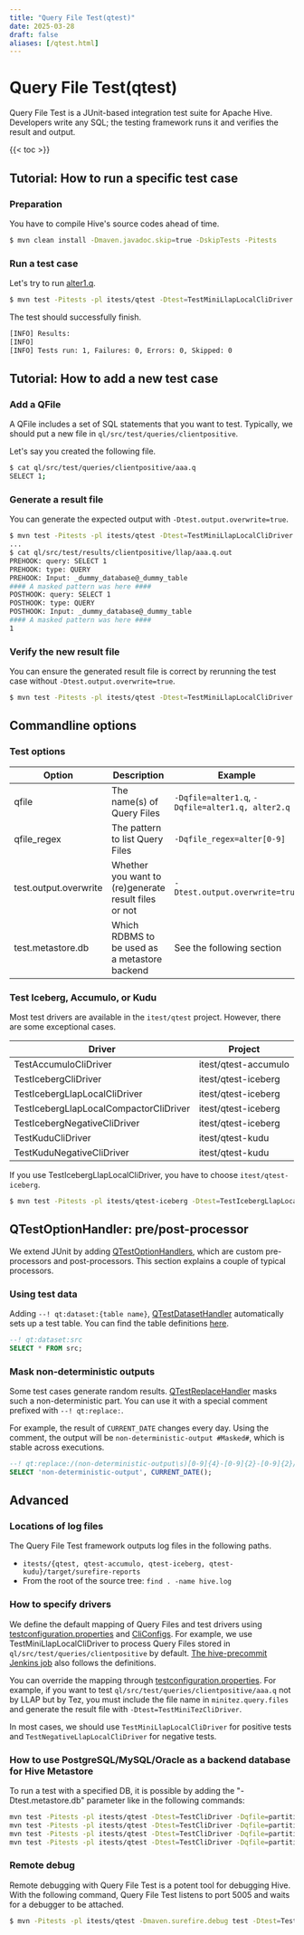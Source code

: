 ```yaml
---
title: "Query File Test(qtest)"
date: 2025-03-28
draft: false
aliases: [/qtest.html]
---
```


<!---
  Licensed to the Apache Software Foundation (ASF) under one
  or more contributor license agreements.  See the NOTICE file
  distributed with this work for additional information
  regarding copyright ownership.  The ASF licenses this file
  to you under the Apache License, Version 2.0 (the
  "License"); you may not use this file except in compliance
  with the License.  You may obtain a copy of the License at

  http://www.apache.org/licenses/LICENSE-2.0

  Unless required by applicable law or agreed to in writing,
  software distributed under the License is distributed on an
  "AS IS" BASIS, WITHOUT WARRANTIES OR CONDITIONS OF ANY
  KIND, either express or implied.  See the License for the
  specific language governing permissions and limitations
  under the License. -->

# Query File Test(qtest)

Query File Test is a JUnit-based integration test suite for Apache Hive. Developers write any SQL; the testing framework runs it and verifies the result and output.

{{< toc >}}

## Tutorial: How to run a specific test case

### Preparation

You have to compile Hive's source codes ahead of time.

```sh
$ mvn clean install -Dmaven.javadoc.skip=true -DskipTests -Pitests
```

### Run a test case

Let's try to run [alter1.q](https://github.com/apache/hive/blob/master/ql/src/test/queries/clientpositive/alter1.q).

```sh
$ mvn test -Pitests -pl itests/qtest -Dtest=TestMiniLlapLocalCliDriver -Dqfile=alter1.q
```

The test should successfully finish.

```sh
[INFO] Results:
[INFO]
[INFO] Tests run: 1, Failures: 0, Errors: 0, Skipped: 0
```

## Tutorial: How to add a new test case

### Add a QFile

A QFile includes a set of SQL statements that you want to test. Typically, we should put a new file in `ql/src/test/queries/clientpositive`.

Let's say you created the following file.

```sh
$ cat ql/src/test/queries/clientpositive/aaa.q
SELECT 1;
```

### Generate a result file

You can generate the expected output with `-Dtest.output.overwrite=true`.

```sh
$ mvn test -Pitests -pl itests/qtest -Dtest=TestMiniLlapLocalCliDriver -Dtest.output.overwrite=true -Dqfile=aaa.q
...
$ cat ql/src/test/results/clientpositive/llap/aaa.q.out
PREHOOK: query: SELECT 1
PREHOOK: type: QUERY
PREHOOK: Input: _dummy_database@_dummy_table
#### A masked pattern was here ####
POSTHOOK: query: SELECT 1
POSTHOOK: type: QUERY
POSTHOOK: Input: _dummy_database@_dummy_table
#### A masked pattern was here ####
1
```

### Verify the new result file

You can ensure the generated result file is correct by rerunning the test case without `-Dtest.output.overwrite=true`.

```sh
$ mvn test -Pitests -pl itests/qtest -Dtest=TestMiniLlapLocalCliDriver -Dqfile=aaa.q
```

## Commandline options

### Test options

| Option | Description | Example |
|-|-|-|
| qfile | The name(s) of Query Files | `-Dqfile=alter1.q`, `-Dqfile=alter1.q, alter2.q` |
| qfile_regex | The pattern to list Query Files | `-Dqfile_regex=alter[0-9]` |
| test.output.overwrite | Whether you want to (re)generate result files or not | `-Dtest.output.overwrite=true` |
| test.metastore.db | Which RDBMS to be used as a metastore backend | See the following section |

### Test Iceberg, Accumulo, or Kudu

Most test drivers are available in the `itest/qtest` project. However, there are some exceptional cases.

| Driver | Project |
|-|-|
| TestAccumuloCliDriver | itest/qtest-accumulo |
| TestIcebergCliDriver | itest/qtest-iceberg |
| TestIcebergLlapLocalCliDriver | itest/qtest-iceberg |
| TestIcebergLlapLocalCompactorCliDriver | itest/qtest-iceberg |
| TestIcebergNegativeCliDriver | itest/qtest-iceberg |
| TestKuduCliDriver | itest/qtest-kudu |
| TestKuduNegativeCliDriver | itest/qtest-kudu |

If you use TestIcebergLlapLocalCliDriver, you have to choose `itest/qtest-iceberg`.

```sh
$ mvn test -Pitests -pl itests/qtest-iceberg -Dtest=TestIcebergLlapLocalCliDriver -Dqfile_regex=iceberg_bucket_map_join_8
```

## QTestOptionHandler: pre/post-processor

We extend JUnit by adding [QTestOptionHandlers](https://github.com/apache/hive/blob/master/itests/util/src/main/java/org/apache/hadoop/hive/ql/qoption/QTestOptionHandler.java), which are custom pre-processors and post-processors. This section explains a couple of typical processors.

### Using test data

Adding `--! qt:dataset:{table name}`, [QTestDatasetHandler](https://github.com/apache/hive/blob/master/itests/util/src/main/java/org/apache/hadoop/hive/ql/dataset/QTestDatasetHandler.java) automatically sets up a test table. You can find the table definitions [here](https://github.com/apache/hive/tree/master/data/files/datasets).

```sql
--! qt:dataset:src
SELECT * FROM src;
```

### Mask non-deterministic outputs

Some test cases generate random results. [QTestReplaceHandler](https://github.com/apache/hive/blob/master/itests/util/src/main/java/org/apache/hadoop/hive/ql/qoption/QTestReplaceHandler.java) masks such a non-deterministic part. You can use it with a special comment prefixed with `--! qt:replace:`.

For example, the result of `CURRENT_DATE` changes every day. Using the comment, the output will be `non-deterministic-output #Masked#`, which is stable across executions.

```sql
--! qt:replace:/(non-deterministic-output\s)[0-9]{4}-[0-9]{2}-[0-9]{2}/$1#Masked#/
SELECT 'non-deterministic-output', CURRENT_DATE();
```

## Advanced

### Locations of log files

The Query File Test framework outputs log files in the following paths.

- `itests/{qtest, qtest-accumulo, qtest-iceberg, qtest-kudu}/target/surefire-reports`
- From the root of the source tree: `find . -name hive.log`

### How to specify drivers

We define the default mapping of Query Files and test drivers using [testconfiguration.properties](https://github.com/apache/hive/blob/master/itests/src/test/resources/testconfiguration.properties) and [CliConfigs](https://github.com/apache/hive/blob/master/itests/util/src/main/java/org/apache/hadoop/hive/cli/control/CliConfigs.java). For example, we use TestMiniLlapLocalCliDriver to process Query Files stored in `ql/src/test/queries/clientpositive` by default. [The hive-precommit Jenkins job](https://ci.hive.apache.org/blue/organizations/jenkins/hive-precommit/activity) also follows the definitions.

You can override the mapping through [testconfiguration.properties](https://github.com/apache/hive/blob/master/itests/src/test/resources/testconfiguration.properties). For example, if you want to test `ql/src/test/queries/clientpositive/aaa.q` not by LLAP but by Tez, you must include the file name in `minitez.query.files` and generate the result file with `-Dtest=TestMiniTezCliDriver`.

In most cases, we should use `TestMiniLlapLocalCliDriver` for positive tests and `TestNegativeLlapLocalCliDriver` for negative tests.

### How to use PostgreSQL/MySQL/Oracle as a backend database for Hive Metastore

To run a test with a specified DB, it is possible by adding the "-Dtest.metastore.db" parameter like in the following commands:

```sh
mvn test -Pitests -pl itests/qtest -Dtest=TestCliDriver -Dqfile=partition_params_postgres.q -Dtest.metastore.db=postgres
mvn test -Pitests -pl itests/qtest -Dtest=TestCliDriver -Dqfile=partition_params_postgres.q -Dtest.metastore.db=mssql
mvn test -Pitests -pl itests/qtest -Dtest=TestCliDriver -Dqfile=partition_params_postgres.q -Dtest.metastore.db=mysql
mvn test -Pitests -pl itests/qtest -Dtest=TestCliDriver -Dqfile=partition_params_postgres.q -Dtest.metastore.db=oracle -Ditest.jdbc.jars=/path/to/your/god/damn/oracle/jdbc/driver/ojdbc6.jar
```

### Remote debug

Remote debugging with Query File Test is a potent tool for debugging Hive. With the following command, Query File Test listens to port 5005 and waits for a debugger to be attached.

```sh
$ mvn -Pitests -pl itests/qtest -Dmaven.surefire.debug test -Dtest=TestMiniLlapLocalCliDriver -Dqfile=<test>.q
```
